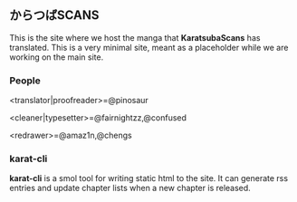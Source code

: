 ## からつばSCANS

This is the site where we host the manga that **KaratsubaScans** has translated. This is a very minimal site, meant as a placeholder while we are working on the main site.

### People
\<translator|proofreader\>=@pinosaur

\<cleaner|typesetter\>=@fairnightzz,@confused

\<redrawer\>=@amaz1n,@chengs

### karat-cli
**karat-cli** is a smol tool for writing static html to the site. It can generate rss entries and update chapter lists when a new chapter is released.

